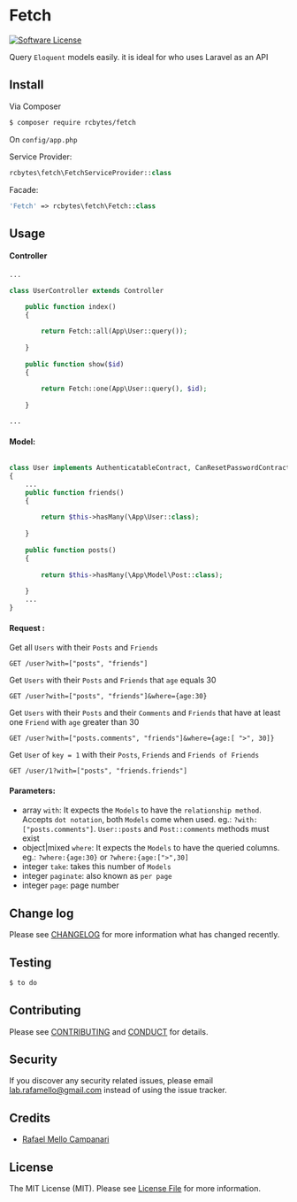 # Fetch

[![Software License][ico-license]](LICENSE.md)

Query `Eloquent` models easily. it is ideal for who uses Laravel as an API

## Install

Via Composer

``` bash
$ composer require rcbytes/fetch
```

On `config/app.php` 

Service Provider:
```php 
rcbytes\fetch\FetchServiceProvider::class
```
Facade:
```php 
'Fetch' => rcbytes\fetch\Fetch::class
```

## Usage

#### Controller
``` php
...

class UserController extends Controller

	public function index()
	{
	    
  		return Fetch::all(App\User::query());
	
	}
	
	public function show($id)
	{
	    
  		return Fetch::one(App\User::query(), $id);
	
	}

...
```

#### Model:

```php

class User implements AuthenticatableContract, CanResetPasswordContract
{
    ...
    public function friends()
    {
    
    	return $this->hasMany(\App\User::class);
    	
    }
    
    public function posts()
    {
    
    	return $this->hasMany(\App\Model\Post::class);
    	
    }
    ...
}
```
#### Request :

Get all `Users` with their `Posts` and `Friends` 
```
GET /user?with=["posts", "friends"]
```

Get `Users` with their `Posts` and `Friends` that `age` equals 30 
```
GET /user?with=["posts", "friends"]&where={age:30}
```

Get `Users` with their `Posts` and their `Comments` and `Friends` that have at least one `Friend` with `age` greater than 30 
```
GET /user?with=["posts.comments", "friends"]&where={age:[ ">", 30]}
```

Get `User` of `key = 1` with their `Posts`, `Friends` and `Friends of Friends`
```
GET /user/1?with=["posts", "friends.friends"]
```

#### Parameters:

- array `with`: It expects the `Models` to have the `relationship method`. Accepts `dot notation`, both `Models` come when used. eg.: `?with:["posts.comments"]`. `User::posts` and `Post::comments` methods must exist
- object|mixed `where`: It expects the `Models` to have the queried columns. eg.: `?where:{age:30}` or `?where:{age:[">",30]`
- integer `take`: takes this number of `Models`
- integer `paginate`: also known as `per page`
- integer `page`: page number

## Change log

Please see [CHANGELOG](CHANGELOG.md) for more information what has changed recently.

## Testing

``` bash
$ to do
```

## Contributing

Please see [CONTRIBUTING](CONTRIBUTING.md) and [CONDUCT](CONDUCT.md) for details.

## Security

If you discover any security related issues, please email lab.rafamello@gmail.com instead of using the issue tracker.

## Credits

- [Rafael Mello Campanari][link-author]

## License

The MIT License (MIT). Please see [License File](LICENSE.md) for more information.

[ico-version]: https://img.shields.io/packagist/v/rcbytes/fetch.svg?style=flat-square
[ico-license]: https://img.shields.io/badge/license-MIT-brightgreen.svg?style=flat-square
[ico-travis]: https://img.shields.io/travis/rcbytes/fetch/master.svg?style=flat-square
[ico-scrutinizer]: https://img.shields.io/scrutinizer/coverage/g/rcbytes/fetch.svg?style=flat-square
[ico-code-quality]: https://img.shields.io/scrutinizer/g/rcbytes/fetch.svg?style=flat-square
[ico-downloads]: https://img.shields.io/packagist/dt/rcbytes/fetch.svg?style=flat-square

[link-packagist]: https://packagist.org/packages/rcbytes/fetch
[link-travis]: https://travis-ci.org/rcbytes/fetch
[link-scrutinizer]: https://scrutinizer-ci.com/g/rcbytes/fetch/code-structure
[link-code-quality]: https://scrutinizer-ci.com/g/rcbytes/fetch
[link-downloads]: https://packagist.org/packages/rcbytes/fetch
[link-author]: https://github.com/rcbytes
[link-contributors]: ../../contributors
